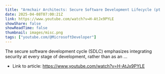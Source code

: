 ```yaml
---
title: "Armchair Architects: Secure Software Development Lifecycle (pt 1)"
date: 2025-04-08T07:00:21Z
link: https://www.youtube.com/watch?v=H-AtJx9PYLE
showShare: false
showReadTime: false
thumbnail: images/misc.png
tags: ["youtube.com/@MicrosoftDeveloper"]
---
```

The secure software development cycle (SDLC) emphasizes integrating security at every stage of development, rather than as an ...

- Link to article: https://www.youtube.com/watch?v=H-AtJx9PYLE